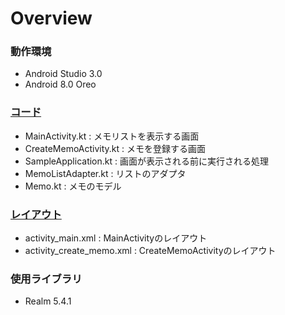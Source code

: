 # Overview

### 動作環境
- Android Studio 3.0
- Android 8.0 Oreo

### [コード](https://github.com/hato52/KotlinLecture/tree/master/app/src/main/java/com/example/user/lecturesample)
- MainActivity.kt : メモリストを表示する画面
- CreateMemoActivity.kt : メモを登録する画面
- SampleApplication.kt : 画面が表示される前に実行される処理
- MemoListAdapter.kt : リストのアダプタ
- Memo.kt : メモのモデル

### [レイアウト](https://github.com/hato52/KotlinLecture/tree/master/app/src/main/res/layout)
- activity_main.xml : MainActivityのレイアウト
- activity_create_memo.xml : CreateMemoActivityのレイアウト

### 使用ライブラリ
- Realm 5.4.1
